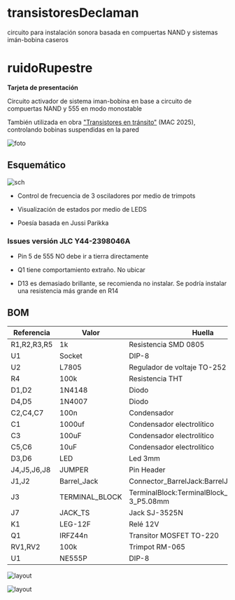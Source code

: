 # transistoresDeclaman
circuito para instalación sonora basada en compuertas NAND y sistemas imán-bobina caseros

# ruidoRupestre

**Tarjeta de presentación**

Circuito activador de sistema iman-bobina en base a circuito de compuertas NAND y 555 en modo monostable

También utilizada en obra ["Transistores en tránsito"](https://misaa.cc/projects/transistoresentransito.html) (MAC 2025), controlando bobinas suspendidas en la pared

![foto](./front.jpg)

## Esquemático

![sch](./sch.png)

- Control de frecuencia de 3 osciladores por medio de trimpots

- Visualización de estados por medio de LEDS

- Poesía basada en Jussi Parikka

### Issues versión JLC Y44-2398046A 

- Pin 5 de 555 NO debe ir a tierra directamente

- Q1 tiene comportamiento extraño. No ubicar

- D13 es demasiado brillante, se recomienda no instalar. Se podría instalar una resistencia más grande en R14


## BOM

| Referencia  | Valor          | Huella                                        | Cantidad |
|-------------|----------------|-----------------------------------------------|----------|
| R1,R2,R3,R5 | 1k             | Resistencia SMD 0805                          |        4 |
| U1          | Socket         | DIP-8                                         |        1 |
| U2          | L7805          | Regulador de voltaje TO-252                   |        1 |
| R4          | 100k           | Resistencia THT                               |        1 |
| D1,D2       | 1N4148         | Diodo                                         |        2 |
| D4,D5       | 1N4007         | Diodo                                         |        2 |
| C2,C4,C7    | 100n           | Condensador                                   |        3 |
| C1          | 1000uf         | Condensador electrolítico                     |        1 |
| C3          | 100uF          | Condensador electrolítico                     |        1 |
| C5,C6       | 10uF           | Condensador electrolítico                     |        2 |
| D3,D6       | LED            | Led 3mm                                       |        2 |
| J4,J5,J6,J8 | JUMPER         | Pin Header                                    |        4 |
| J1,J2       | Barrel_Jack    | Connector_BarrelJack:BarrelJack_Horizontal    |        2 |
| J3          | TERMINAL_BLOCK | TerminalBlock:TerminalBlock_bornier-3_P5.08mm |        1 |
| J7          | JACK_TS        | Jack SJ-3525N                                 |        1 |
| K1          | LEG-12F        | Relé 12V                                      |        1 |
| Q1          | IRFZ44n        | Transitor MOSFET TO-220                       |        1 |
| RV1,RV2     | 100k           | Trimpot RM-065                                |        2 |
| U1          | NE555P         | DIP-8                                         |        1 |

![layout](layout_front.png)

![layout](layout_back.png)

